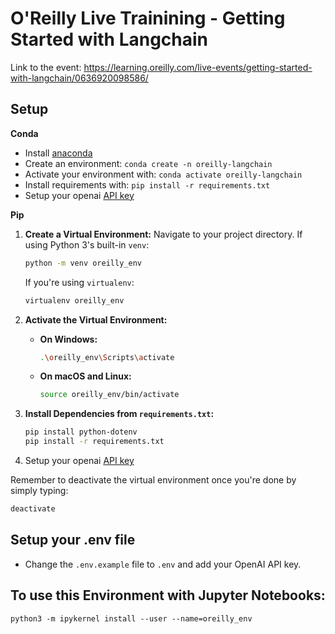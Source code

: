 # O'Reilly Live Trainining - Getting Started with Langchain

Link to the event: https://learning.oreilly.com/live-events/getting-started-with-langchain/0636920098586/

## Setup

**Conda**

- Install [anaconda](https://www.anaconda.com/download)
- Create an environment: `conda create -n oreilly-langchain`
- Activate your environment with: `conda activate oreilly-langchain`
- Install requirements with: `pip install -r requirements.txt`
- Setup your openai [API key](https://platform.openai.com/)

**Pip**


1. **Create a Virtual Environment:**
    Navigate to your project directory. If using Python 3's built-in `venv`:
    ```bash
    python -m venv oreilly_env
    ```
    If you're using `virtualenv`:
    ```bash
    virtualenv oreilly_env
    ```

2. **Activate the Virtual Environment:**
    - **On Windows:**
      ```bash
      .\oreilly_env\Scripts\activate
      ```
    - **On macOS and Linux:**
      ```bash
      source oreilly_env/bin/activate
      ```

3. **Install Dependencies from `requirements.txt`:**
    ```bash
    pip install python-dotenv
    pip install -r requirements.txt
    ```

4. Setup your openai [API key](https://platform.openai.com/)

Remember to deactivate the virtual environment once you're done by simply typing:
```bash
deactivate
```

## Setup your .env file

- Change the `.env.example` file to `.env` and add your OpenAI API key.

## To use this Environment with Jupyter Notebooks:

```python3 -m ipykernel install --user --name=oreilly_env```